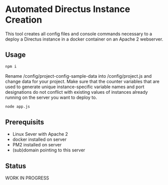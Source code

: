# Automated Directus Instance Creation

This tool creates all config files and console commands necessary to a deploy a Directus instance in a docker container on an Apache 2 webserver.

## Usage

```bash
npm i
```

Rename /config/project-config-sample-data into /config/project.js and change data for your project. Make sure that the counter variables that are used to generate unique instance-specific variable names and port designations do not conflict with existing values of instances already running on the server you want to deploy to.

```bash
node app.js
```

## Prerequisits

- Linux Sever with Apache 2
- docker installed on server
- PM2 installed on server
- (sub)domain pointing to this server

## Status

WORK IN PROGRESS
